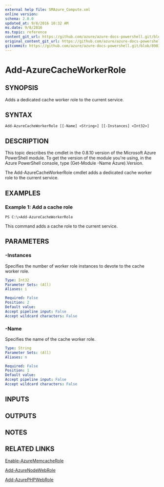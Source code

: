 ```yaml
---
external help file: SMAzure_Compute.xml
online version: 
schema: 2.0.0
updated_at: 9/8/2016 10:32 AM
ms.date: 9/8/2016
ms.topic: reference
content_git_url: https://github.com/azure/azure-docs-powershell.git/blob/master/azureps-cmdlets-docs/Service%20Management/Compute%20Cmdlets/v1.0/Add-AzureCacheWorkerRole.md
original_content_git_url: https://github.com/azure/azure-docs-powershell.git/blob/master/azureps-cmdlets-docs/Service%20Management/Compute%20Cmdlets/v1.0/Add-AzureCacheWorkerRole.md
gitcommit: https://github.com/azure/azure-docs-powershell.git/blob/8903b0f1daa01932ac5fa167f377736de2df6709/azureps-cmdlets-docs/Service%20Management/Compute%20Cmdlets/v1.0/Add-AzureCacheWorkerRole.md
---
```


# Add-AzureCacheWorkerRole
## SYNOPSIS
Adds a dedicated cache worker role to the current service.

## SYNTAX

```
Add-AzureCacheWorkerRole [[-Name] <String>] [[-Instances] <Int32>]
```

## DESCRIPTION
This topic describes the cmdlet in the 0.8.10 version of the Microsoft Azure PowerShell module.
To get the version of the module you're using, in the Azure PowerShell console, type (Get-Module -Name Azure).Version.

The Add-AzureCacheWorkerRole cmdlet adds a dedicated cache worker role to the current service.

## EXAMPLES

### Example 1: Add a cache role
```
PS C:\>Add-AzureCacheWorkerRole
```

This command adds a cache role to the current service.

## PARAMETERS

### -Instances
Specifies the number of worker role instances to devote to the cache worker role.

```yaml
Type: Int32
Parameter Sets: (All)
Aliases: i

Required: False
Position: 2
Default value: 
Accept pipeline input: False
Accept wildcard characters: False
```

### -Name
Specifies the name of the cache worker role.

```yaml
Type: String
Parameter Sets: (All)
Aliases: n

Required: False
Position: 1
Default value: 
Accept pipeline input: False
Accept wildcard characters: False
```

## INPUTS

## OUTPUTS

## NOTES

## RELATED LINKS

[Enable-AzureMemcacheRole](a836221d-899c-40af-b2f7-0629c13e3de3)

[Add-AzureNodeWebRole](72be1e83-84e2-49fc-aa52-b3d3dd0490a3)

[Add-AzurePHPWebRole](6dd8d854-912d-4281-977c-ff3ec15ccf51)

